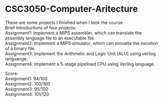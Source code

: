 # CSC3050-Computer-Aritecture
These are some projects I finished when I took the course  
Brief Introductions of four projects:  
Assignment1: Implement a MIPS assembler, which can translate the assembly language file to an executable file.  
Assignment2: Implement a MIPS simulator, which can simualte the excution of a binary file.  
Assignment3: Implement the Arithmetic and Logic Unit (ALU) using verilog languange.  
Assignment4: Implement a 5-stage pipelined CPU using Verilog language.  

Score:  
Assignment1: 94/100  
Assignment2: 100/100  
Assignment3: 95/100  
Assignment4: 101/120 
